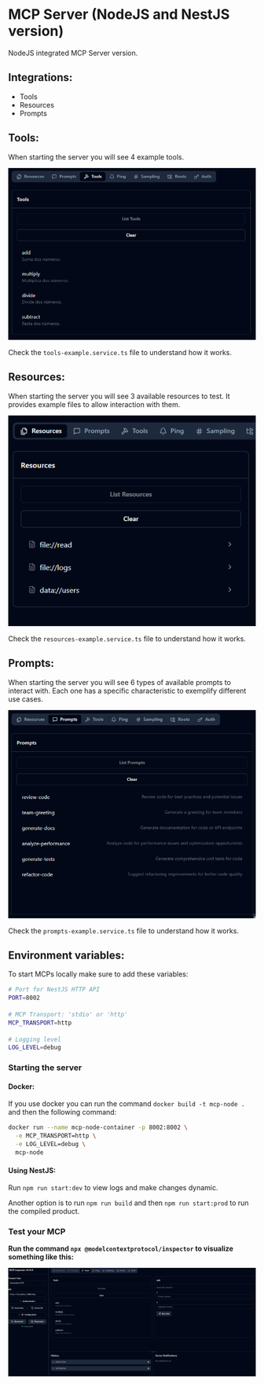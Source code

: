 # MCP Server (NodeJS and NestJS version)
NodeJS integrated MCP Server version. 

## Integrations:
- Tools
- Resources
- Prompts

## Tools: 
When starting the server you will see 4 example tools.

![ref arch](./assets/tools.png)

Check the `tools-example.service.ts` file to understand how it works.

## Resources: 
When starting the server you will see 3 available resources to test.
It provides example files to allow interaction with them.

![ref arch](./assets/resources.png)

Check the `resources-example.service.ts` file to understand how it works.

## Prompts: 
When starting the server you will see 6 types of available prompts to interact with. Each one has a specific characteristic to exemplify different use cases.

![ref arch](./assets/prompts.png)

Check the `prompts-example.service.ts` file to understand how it works.

## Environment variables:
To start MCPs locally make sure to add these variables:

```bash
# Port for NestJS HTTP API
PORT=8002

# MCP Transport: 'stdio' or 'http'
MCP_TRANSPORT=http

# Logging level
LOG_LEVEL=debug
```

### Starting the server

#### Docker:
If you use docker you can run the command `docker build -t mcp-node .` and then the following command:
```bash
docker run --name mcp-node-container -p 8002:8002 \
  -e MCP_TRANSPORT=http \
  -e LOG_LEVEL=debug \
  mcp-node
```

#### Using NestJS:
Run `npm run start:dev` to view logs and make changes dynamic.

Another option is to run `npm run build` and then `npm run start:prod` to run the compiled product.

### Test your MCP

**Run the command `npx @modelcontextprotocol/inspector` to visualize something like this:**

![ref arch](./assets/panel.png)

